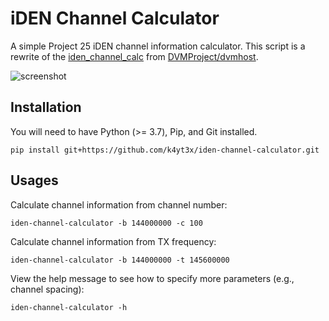 # iDEN Channel Calculator

A simple Project 25 iDEN channel information calculator. This script is a rewrite of the [iden_channel_calc](https://github.com/DVMProject/dvmhost/blob/master/iden_channel_calc.py) from [DVMProject/dvmhost](https://github.com/DVMProject/dvmhost).

![screenshot](https://user-images.githubusercontent.com/21986859/223019569-67141f74-79cd-4e8a-abb0-034c03b81bc0.png)

## Installation

You will need to have Python (>= 3.7), Pip, and Git installed.

```shell
pip install git+https://github.com/k4yt3x/iden-channel-calculator.git
```

## Usages

Calculate channel information from channel number:

```shell
iden-channel-calculator -b 144000000 -c 100
```

Calculate channel information from TX frequency:

```shell
iden-channel-calculator -b 144000000 -t 145600000
```

View the help message to see how to specify more parameters (e.g., channel spacing):

```shell
iden-channel-calculator -h
```
